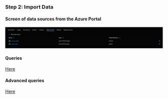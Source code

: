 ### Step 2: Import Data

#### Screen of data sources from the Azure Portal
![](Step2_Data-Sources.png)

#### Queries
[Here](Step2_Queries.md)

#### Advanced queries
[Here](Step2_AdvancedQueries.md)